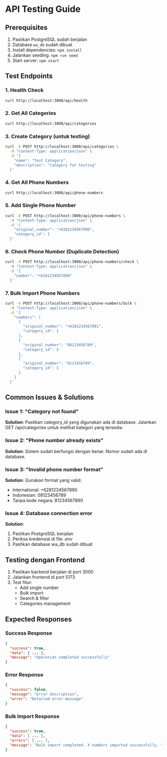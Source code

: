 # API Testing Guide

## Prerequisites
1. Pastikan PostgreSQL sudah berjalan
2. Database `wa_db` sudah dibuat
3. Install dependencies: `npm install`
4. Jalankan seeding: `npm run seed`
5. Start server: `npm start`

## Test Endpoints

### 1. Health Check
```bash
curl http://localhost:3000/api/health
```

### 2. Get All Categories
```bash
curl http://localhost:3000/api/categories
```

### 3. Create Category (untuk testing)
```bash
curl -X POST http://localhost:3000/api/categories \
  -H "Content-Type: application/json" \
  -d '{
    "name": "Test Category",
    "description": "Category for testing"
  }'
```

### 4. Get All Phone Numbers
```bash
curl http://localhost:3000/api/phone-numbers
```

### 5. Add Single Phone Number
```bash
curl -X POST http://localhost:3000/api/phone-numbers \
  -H "Content-Type: application/json" \
  -d '{
    "original_number": "+6281234567890",
    "category_id": 1
  }'
```

### 6. Check Phone Number (Duplicate Detection)
```bash
curl -X POST http://localhost:3000/api/phone-numbers/check \
  -H "Content-Type: application/json" \
  -d '{
    "number": "+6281234567890"
  }'
```

### 7. Bulk Import Phone Numbers
```bash
curl -X POST http://localhost:3000/api/phone-numbers/bulk \
  -H "Content-Type: application/json" \
  -d '{
    "numbers": [
      {
        "original_number": "+6281234567891",
        "category_id": 1
      },
      {
        "original_number": "08123456789",
        "category_id": 2
      },
      {
        "original_number": "8123456789",
        "category_id": 1
      }
    ]
  }'
```

## Common Issues & Solutions

### Issue 1: "Category not found"
**Solution**: Pastikan category_id yang digunakan ada di database. Jalankan GET /api/categories untuk melihat kategori yang tersedia.

### Issue 2: "Phone number already exists"
**Solution**: Sistem sudah berfungsi dengan benar. Nomor sudah ada di database.

### Issue 3: "Invalid phone number format"
**Solution**: Gunakan format yang valid:
- International: +6281234567890
- Indonesian: 08123456789
- Tanpa kode negara: 81234567890

### Issue 4: Database connection error
**Solution**: 
1. Pastikan PostgreSQL berjalan
2. Periksa kredensial di file .env
3. Pastikan database wa_db sudah dibuat

## Testing dengan Frontend

1. Pastikan backend berjalan di port 3000
2. Jalankan frontend di port 5173
3. Test fitur:
   - Add single number
   - Bulk import
   - Search & filter
   - Categories management

## Expected Responses

### Success Response
```json
{
  "success": true,
  "data": { ... },
  "message": "Operation completed successfully"
}
```

### Error Response
```json
{
  "success": false,
  "message": "Error description",
  "error": "Detailed error message"
}
```

### Bulk Import Response
```json
{
  "success": true,
  "data": [ ... ],
  "errors": [ ... ],
  "message": "Bulk import completed. X numbers imported successfully, Y errors encountered."
}
```
